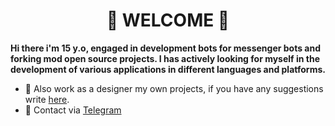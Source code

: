 <h1 align="center">👋 WELCOME 👋</h1>

**Hi there i'm 15 y.o, engaged in development bots for messenger bots and forking mod open source projects.
I has actively looking for myself in the development of various applications in different languages and platforms.**

- 🎨 Also work as a designer my own projects, if you have any suggestions write [here](https://github.com/izzyflame/izzyflame/issues).
- 💬 Contact via [Telegram](tg://resolve?domain=t4ndca1)
